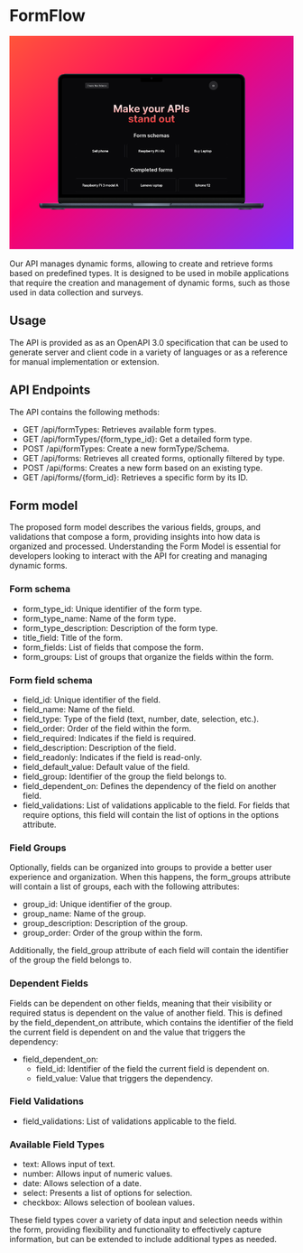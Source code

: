 # FormFlow

![This is an alt text.](/public/foto1.png "Page hero.")

Our API manages dynamic forms, allowing to create and retrieve forms based on predefined types. It is designed to be used in mobile applications that require the creation and management of dynamic forms, such as those used in data collection and surveys.

## Usage
The API is provided as as an OpenAPI 3.0 specification that can be used to generate server and client code in a variety of languages or as a reference for manual implementation or extension.

## API Endpoints

The API contains the following methods:

- GET /api/formTypes: Retrieves available form types.
- GET /api/formTypes/{form_type_id}: Get a detailed form type.
- POST /api/formTypes: Create a new formType/Schema.
- GET /api/forms: Retrieves all created forms, optionally filtered by type.
- POST /api/forms: Creates a new form based on an existing type.
- GET /api/forms/{form_id}: Retrieves a specific form by its ID.
  
## Form model

The proposed form model describes the various fields, groups, and validations that compose a form, providing insights into how data is organized and processed. Understanding the Form Model is essential for developers looking to interact with the API for creating and managing dynamic forms.

### Form schema

- form_type_id: Unique identifier of the form type.
- form_type_name: Name of the form type.
- form_type_description: Description of the form type.
- title_field: Title of the form.
- form_fields: List of fields that compose the form.
- form_groups: List of groups that organize the fields within the form.

### Form field schema

- field_id: Unique identifier of the field.
- field_name: Name of the field.
- field_type: Type of the field (text, number, date, selection, etc.).
- field_order: Order of the field within the form.
- field_required: Indicates if the field is required.
- field_description: Description of the field.
- field_readonly: Indicates if the field is read-only.
- field_default_value: Default value of the field.
- field_group: Identifier of the group the field belongs to.
- field_dependent_on: Defines the dependency of the field on another field.
- field_validations: List of validations applicable to the field. For fields that require options, this field will contain the list of options in the options attribute.

### Field Groups

Optionally, fields can be organized into groups to provide a better user experience and organization. When this happens, the form_groups attribute will contain a list of groups, each with the following attributes:

- group_id: Unique identifier of the group.
- group_name: Name of the group.
- group_description: Description of the group.
- group_order: Order of the group within the form.

Additionally, the field_group attribute of each field will contain the identifier of the group the field belongs to.

### Dependent Fields

Fields can be dependent on other fields, meaning that their visibility or required status is dependent on the value of another field. This is defined by the field_dependent_on attribute, which contains the identifier of the field the current field is dependent on and the value that triggers the dependency:

- field_dependent_on:
  - field_id: Identifier of the field the current field is dependent on.
  - field_value: Value that triggers the dependency.

### Field Validations

- field_validations: List of validations applicable to the field.

### Available Field Types

- text: Allows input of text.
- number: Allows input of numeric values.
- date: Allows selection of a date.
- select: Presents a list of options for selection.
- checkbox: Allows selection of boolean values.

These field types cover a variety of data input and selection needs within the form, providing flexibility and functionality to effectively capture information, but can be extended to include additional types as needed.
